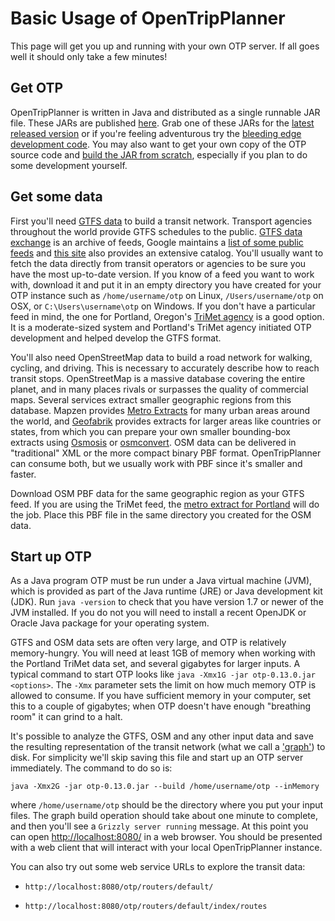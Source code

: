 # Basic Usage of OpenTripPlanner

This page will get you up and running with your own OTP server. If all goes well it should only take a few minutes!

## Get OTP

OpenTripPlanner is written in Java and distributed as a single runnable JAR file. These JARs are published
[here](http://dev.opentripplanner.org/jars/). Grab one of these JARs for the
[latest released version](http://dev.opentripplanner.org/jars/otp-0.13.0.jar)
or if you're feeling adventurous try the
[bleeding edge development code](http://dev.opentripplanner.org/jars/otp-1.0.0-SNAPSHOT.jar).
You may also want to get your own copy of the OTP source code and [build the JAR from scratch](Building-From-Source),
especially if you plan to do some development yourself.

## Get some data

First you'll need [GTFS data](https://developers.google.com/transit/gtfs/) to build a transit network.
Transport agencies throughout the world provide GTFS
schedules to the public. [GTFS data exchange](http://www.gtfs-data-exchange.com/) is an archive of feeds, Google
maintains a [list of some public feeds](https://code.google.com/p/googletransitdatafeed/wiki/PublicFeeds) and
[this site](http://transitfeeds.com/) also provides an extensive catalog. You'll usually want to fetch the data
directly from transit operators or agencies to be sure you have the most up-to-date version. If you know of a feed you
want to work with, download it and put it in an empty directory you have created for your OTP instance
such as `/home/username/otp` on Linux, `/Users/username/otp` on OSX, or `C:\Users\username\otp` on Windows. If you
don't have a particular feed in mind, the one for Portland, Oregon's
[TriMet agency](http://developer.trimet.org/schedule/gtfs.zip) is a good option.
It is a moderate-sized system and Portland's TriMet agency initiated OTP development and helped develop the GTFS format.

You'll also need OpenStreetMap data to build a road network for walking, cycling, and driving. This is necessary to
accurately describe how to reach transit stops. OpenStreetMap is a massive database covering the entire planet, and in
many places rivals or surpasses the quality of commercial maps. Several services extract smaller geographic
regions from this database. Mapzen provides [Metro Extracts](https://mapzen.com/metro-extracts/) for many urban areas
around the world, and [Geofabrik](http://download.geofabrik.de/) provides extracts for larger areas like countries or
states, from which you can prepare your own smaller bounding-box extracts using
[Osmosis](http://wiki.openstreetmap.org/wiki/Osmosis#Extracting_bounding_boxes)
or [osmconvert](http://wiki.openstreetmap.org/wiki/Osmconvert#Applying_Geographical_Borders).
OSM data can be delivered in "traditional" XML or the more compact binary PBF format. OpenTripPlanner can consume both,
but we usually work with PBF since it's smaller and faster.

Download OSM PBF data for the same geographic region as your GTFS feed. If you are using the TriMet feed,
the [metro extract for Portland](https://s3.amazonaws.com/metro-extracts.mapzen.com/portland_oregon.osm.pbf)
will do the job. Place this PBF file in the same directory you created for the OSM data.

## Start up OTP

As a Java program OTP must be run under a Java virtual machine (JVM), which is provided as part of the Java runtime
(JRE) or Java development kit (JDK). Run `java -version` to check that you have version 1.7 or newer of the JVM installed.
If you do not you will need to install a recent OpenJDK or Oracle Java package for your operating system.

GTFS and OSM data sets are often very large, and OTP is relatively memory-hungry. You will need at least 1GB of memory
when working with the Portland TriMet data set, and several gigabytes for larger inputs. A typical command to start OTP
looks like `java -Xmx1G -jar otp-0.13.0.jar <options>`. The `-Xmx` parameter sets
the limit on how much memory OTP is allowed to consume. If you have sufficient memory in your computer,
set this to a couple of gigabytes; when OTP doesn't have enough "breathing room" it can grind to a halt.

It's possible to analyze the GTFS, OSM and any other input data and save the resulting representation of the transit
network (what we call a ['graph'](http://en.wikipedia.org/wiki/Graph_%28mathematics%29)) to disk.
For simplicity we'll skip saving this file and start up an OTP server immediately. The command to do so is:

`java -Xmx2G -jar otp-0.13.0.jar --build /home/username/otp --inMemory`

where `/home/username/otp` should be the directory where you put your input files. The graph build operation should
take about one minute to complete, and then you'll see a `Grizzly server running` message. At this point you can open
[http://localhost:8080/](http://localhost:8080/) in a web browser. You should be presented with a web client that will
interact with your local OpenTripPlanner instance.

You can also try out some web service URLs to explore the transit data:

- `http://localhost:8080/otp/routers/default/`

- `http://localhost:8080/otp/routers/default/index/routes`

